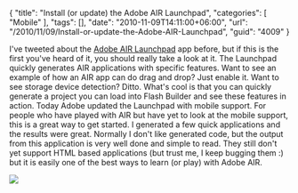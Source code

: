{
	"title": "Install (or update) the Adobe AIR Launchpad",
	"categories": [
		"Mobile"
	],
	"tags": [],
	"date": "2010-11-09T14:11:00+06:00",
	"url": "/2010/11/09/Install-or-update-the-Adobe-AIR-Launchpad",
	"guid": "4009"
}

I've tweeted about the <a href="http://labs.adobe.com/technologies/airlaunchpad/">Adobe AIR Launchpad</a> app before, but if this is the first you've heard of it, you should really take a look at it. The Launchpad quickly generates AIR applications with specific features. Want to see an example of how an AIR app can do drag and drop? Just enable it. Want to see storage device detection? Ditto. What's cool is that you can quickly generate a project you can load into Flash Builder and see these features in action. Today Adobe updated the Launchpad with mobile support. For people who have played with AIR but have yet to look at the mobile support, this is a great way to get started. I generated a few quick applications and the results were great. Normally I don't like generated code, but the output from this application is very well done and simple to read. They still don't yet support HTML based applications (but trust me, I keep bugging them :) but it is easily one of the best ways to learn (or play) with Adobe AIR.

<img src="https://static.raymondcamden.com/images/screen41.png" />